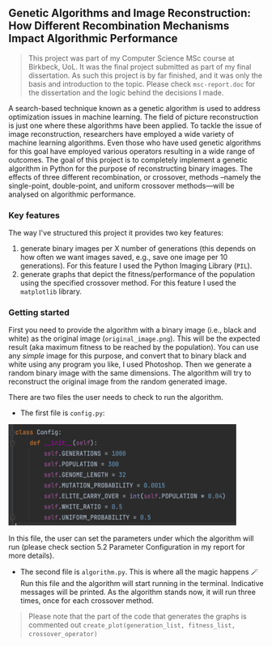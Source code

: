## Genetic Algorithms and Image Reconstruction: How Different Recombination Mechanisms Impact Algorithmic Performance

> This project was part of my Computer Science MSc course at Birkbeck, UoL.
> It was the final project submitted as part of my final dissertation. 
> As such this project is by far finished, and it was only the basis and introduction
> to the topic. Please check `msc-report.doc` for the dissertation and the 
> logic behind the decisions I made.

A search-based technique known as a genetic algorithm is used to address optimization
issues in machine learning. The field of picture reconstruction is just one where these
algorithms have been applied. To tackle the issue of image reconstruction, researchers
have employed a wide variety of machine learning algorithms. Even those who have used
genetic algorithms for this goal have employed various operators resulting in a wide
range of outcomes. The goal of this project is to completely implement a genetic
algorithm in Python for the purpose of reconstructing binary images. The effects
of three different recombination, or crossover,  methods –namely the single-point,
double-point, and uniform crossover methods—will be analysed on algorithmic performance.

### Key features
The way I've structured this project it provides two key features:
1. generate binary images per X number of generations (this depends on how often we want
images saved, e.g., save one image per 10 generations). For this feature I used the Python
Imaging Library (`PIL`).
2. generate graphs that depict the fitness/performance of the population using the
specified crossover method. For this feature I used the `matplotlib` library.

### Getting started
First you need to provide the algorithm with a binary image (i.e., black and white) as the
original image (`original_image.png`). This will be the expected result (aka maximum fitness
to be reached by the population). You can use any *simple* image for this purpose, and convert that 
to binary black and white using any program you like, I used Photoshop. Then we generate a random
binary image with the same dimensions. The algorithm will try to reconstruct the original image from
the random generated image.

There are two files the user needs to check to run the algorithm.
- The first file is `config.py`:

<img alt="config.py" height="200" src="assets/config-py.png" width="450"/>

In this file, the user can set the parameters under which the algorithm will run (please
check section 5.2 Parameter Configuration in my report for more details).

- The second file is `algorithm.py`. This is where all the magic happens 🪄 Run this file and the
algorithm will start running in the terminal. Indicative messages will be printed. As the algorithm
stands now, it will run three times, once for each crossover method.
>Please note that the part of the code that generates the graphs is commented out
>`create_plot(generation_list, fitness_list, crossover_operator)`


